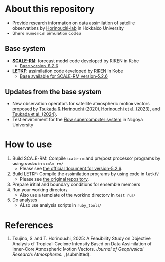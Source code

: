 # About this repository
* Provide research information on data assimilation of satellite observations by [Horinouchi-lab](https://wwwoa.ees.hokudai.ac.jp/people/horinouchi-lab/TC/index.html) in Hokkaido University
* Share numerical simulation codes

## Base system
* **[SCALE-RM](https://scale.riken.jp/ja/scale-rm/)**: forecast model code developed by RIKEN in Kobe
  * [Base version-5.2.6](https://github.com/scale-met/scale/releases/tag/5.2.6)
* **[LETKF](https://github.com/SCALE-LETKF-RIKEN/scale-letkf)**: assimilation code developed by RIKEN in Kobe
  * [Base available for SCALE-RM version-5.2.6](https://github.com/gylien/scale-letkf)

## Updates from the base system
* New observation operators for satellite atmospheric motion vectors proposed by [Tsukada & Horinouchi (2020)](https://doi.org/10.1029/2020GL087637), [Horinouchi et al. (2023)](https://doi.org/10.1175/MWR-D-22-0179.1), and [Tsukada et al. (2024)](https://doi.org/10.1029/2023JD040585).
* Test environment for the [Flow supercomputer system](https://icts.nagoya-u.ac.jp/en/sc/) in Nagoya University

# How to use
1. Build SCALE-RM: Compile `scale-rm` and pre/post processor programs by using codes in `scale-rm/`
    * Please see [the official document for version-5.2.6](https://scale.riken.jp/ja/documents/). 
2. Build LETKF: Compile the assimilation programs by using code in `letkf/`
    * Please see [the original repository](https://github.com/gylien/scale-letkf). 
3. Prepare initial and boundary conditions for ensemble members
4. Run your working directory
    * Also use a template of the working directory in `test_run/`
5. Do analyses
    * ALso use analysis scripts in `ruby_tools/`

<!--
%# Examples
%You can find examples of the configuration and setting file for the CReSS model simulation in `Form/0rig/`. 

%# Documents
%* [Official English Document (Old version)](http://www.rain.hyarc.nagoya-u.ac.jp/~tsuboki/cress_html/src_cress/CReSS2223_users_guide_eng.pdf)
%* [Japanese User's Guide](http://www.rain.hyarc.nagoya-u.ac.jp/~tsuboki/cress_html/from_kato/how_to_use_cress_20110413.pdf)
-->

# References
1. Tsujino, S. and T. Horinouchi, 2025: A Feasibility Study on Objective Analysis of Tropical-Cyclone Intensity Based on Data Assimilation of Inner-Core Atmospheric Motion Vectors. _Journal of Geophysical Research: Atmospheres._ , (submitted). <!--[preprint](https://doi.org/10.1007/978-3-031-40567-9_19)-->
